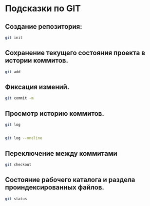 # Подсказки по GIT

## Создание репозитория:
```sh
git init
```
## Сохранение текущего состояния проекта в истории коммитов.
```sh
git add
```
## Фиксация измений.
```sh
git commit -m
```

## Просмотр историю коммитов. 
```sh
git log 
```

##
```sh
git log --oneline
```
## Переключение между коммитами
```sh
git checkout
```

## Состояние рабочего каталога и раздела проиндексированных файлов.
```sh
git status
```